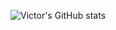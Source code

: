 ![Victor's GitHub stats](https://github-readme-stats.vercel.app/api?username=VictorOgataj8&show_icons=true&theme=transparent)
